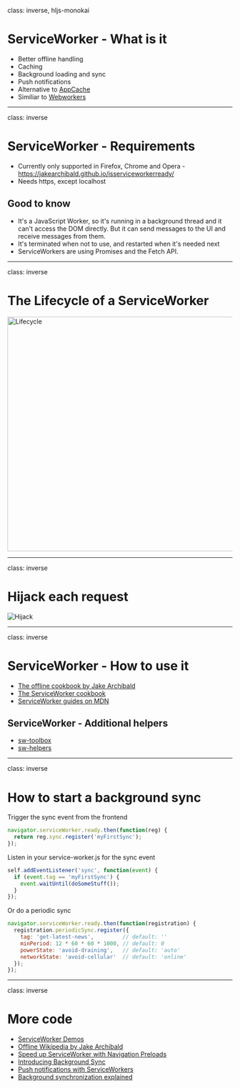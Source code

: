 class: inverse, hljs-monokai

# ServiceWorker -  What is it

- Better offline handling
- Caching
- Background loading and sync
- Push notifications
- Alternative to [AppCache](https://www.html5rocks.com/en/tutorials/appcache/beginner/)
- Similiar to
[Webworkers](https://developer.mozilla.org/en-US/docs/Web/API/Web_Workers_API/Using_web_workers)

---
class: inverse

# ServiceWorker - Requirements

- Currently only supported in Firefox, Chrome and Opera - https://jakearchibald.github.io/isserviceworkerready/
- Needs https, except localhost

## Good to know

- It's a JavaScript Worker, so it's running in a background thread and it can't access the DOM
directly. But it can send messages to the UI and receive messages from them.
- It's terminated when not to use, and restarted when it's needed next
- ServiceWorkers are using Promises and the Fetch API.

---
class: inverse

# The Lifecycle of a ServiceWorker

<img src="https://mdn.mozillademos.org/files/12636/sw-lifecycle.png" alt="Lifecycle" height="525px">


---
class: inverse

# Hijack each request

<img src="https://mdn.mozillademos.org/files/12634/sw-fetch.png" alt="Hijack">

---
class: inverse

# ServiceWorker - How to use it

- [The offline cookbook by Jake Archibald](https://jakearchibald.com/2014/offline-cookbook/#on-install-as-a-dependency)
- [The ServiceWorker cookbook](https://serviceworke.rs/)
- [ServiceWorker guides on
MDN](https://developer.mozilla.org/en-US/docs/Web/API/Service_Worker_API/Using_Service_Workers)

## ServiceWorker - Additional helpers

- [sw-toolbox](https://github.com/GoogleChrome/sw-toolbox)
- [sw-helpers](https://github.com/GoogleChrome/sw-helpers/tree/master/packages/sw-precaching)

---
class: inverse

# How to start a background sync

Trigger the sync event from the frontend

```javascript
navigator.serviceWorker.ready.then(function(reg) {
  return reg.sync.register('myFirstSync');
});
```

Listen in your service-worker.js for the sync event

```javascript
self.addEventListener('sync', function(event) {
  if (event.tag == 'myFirstSync') {
    event.waitUntil(doSomeStuff());
  }
});
```

Or do a periodic sync

```javascript
navigator.serviceWorker.ready.then(function(registration) {
  registration.periodicSync.register({
    tag: 'get-latest-news',         // default: ''
    minPeriod: 12 * 60 * 60 * 1000, // default: 0
    powerState: 'avoid-draining',   // default: 'auto'
    networkState: 'avoid-cellular'  // default: 'online'
  });
});
```

---
class: inverse

# More code

- [ServiceWorker Demos](https://github.com/w3c-webmob/ServiceWorkersDemos)
- [Offline Wikipedia by Jake Archibald](https://github.com/jakearchibald/offline-wikipedia)
- [Speed up ServiceWorker with Navigation Preloads](https://developers.google.com/web/updates/2017/02/navigation-preload)
- [Introducing Background Sync](https://developers.google.com/web/updates/2015/12/background-sync)
- [Push notifications with
ServiceWorkers](https://developers.google.com/web/fundamentals/getting-started/codelabs/push-notifications/)
- [Background synchronization
explained](https://github.com/WICG/BackgroundSync/blob/master/explainer.md)

